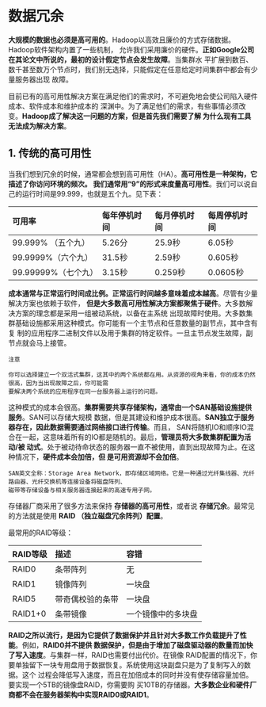 数据冗余
===================================================================================
**大规模的数据也必须是高可用的**。Hadoop以高效且廉价的方式存储数据。Hadoop软件架构内置了一些机制，
允许我们采用廉价的硬件。**正如Google公司在其论文中所说的，最初的设计假定节点会发生故障**。当集群水
平扩展到数百、数千甚至数万个节点时，我们别无选择，只能假定在任意给定时间集群中都会有少量服务器出现
故障。

目前已有的高可用性解决方案在满足他们的需求时，不可避免地会使公司陷入硬件成本、软件成本和维护成本的
深渊中。为了满足他们的需求，有些事情必须改变。**Hadoop成了解决这一问题的方案，但是首先我们需要了解
为什么现有工具无法成为解决方案**。

## 1. 传统的高可用性
当我们想到冗余的时候，通常都会想到高可用性（HA）。**高可用性是一种架构，它描述了你访问环境的频次。
我们通常用“9”的形式来度量高可用性**。我们可以说自己的运行时间是99.999，也就是五个九。见下表：

| 可用率 | 每年停机时间 | 每月停机时间 | 每周停机时间 |
|:--------|:-----------------|:-------------------|:-------------------|
| 99.999% （五个九）| 5.26分 | 25.9秒 | 6.05秒 |
| 99.9999%（六个九）|31.5秒 | 2.59秒 | 0.605秒 |
|99.99999%（七个九）| 3.15秒| 0.259秒 | 0.0605秒 |

**成本通常与正常运行时间成比例。正常运行时间越多意味着成本越高**。尽管有少量解决方案也依赖于软件，
**但是大多数高可用性解决方案都聚焦于硬件**。大多数解决方案的理念都是采用一组被动系统，以备在主系统
出现故障时使用。大多数集群基础设施都采用这种模式。你可能有一个主节点和任意数量的副节点，其中含有复
制的应用程序二进制文件以及用于集群的特定软件。一旦主节点发生故障，副节点就会马上接管。
```
注意

你可以选择建立一个双活式集群，这其中的两个系统都在用。从资源的视角来看，你的成本仍然很高，因为当出现故障之后，你可能需
要解决两个系统的应用程序在同一台服务器上运行的问题。
```
这种模式的成本会很高。**集群需要共享存储架构，通常由一个SAN基础设施提供服务**。SAN可以存储大规模
数据，但是其建设和维护成本很高。**SAN独立于服务器存在，因此数据需要通过网络接口进行传输**。而且，
SAN将随机IO和顺序IO混合在一起，这意味着所有的IO都是随机的。最后，**管理员将大多数集群配置为活动/被
动式**。处于被动待命状态的服务器一直不被使用，直到出现故障为止。在这种情况下，**硬件成本会加倍，但
是可用资源却不会加倍**。

```
SAN英文全称：Storage Area Network，即存储区域网络。它是一种通过光纤集线器、光纤路由器、光纤交换机等连接设备将磁盘阵列、
磁带等存储设备与相关服务器连接起来的高速专用子网。
```
存储器厂商采用了很多方法来保持 **存储器的高可用性**，或者说 **存储冗余**。最常见的方法就是使用 **RAID
（独立磁盘冗余阵列）配置**。

最常用的RAID等级：

| RAID等级 | 描述 | 容错 |
|:------------ |:------ |:------ |
| RAID0 | 条带阵列 | 无 |
| RAID1 | 镜像阵列 | 一块盘 |
| RAID5 | 带奇偶校验的条带 | 一块盘 |
| RAID1+0 | 条带镜像 | 一个镜像中的多块盘 |

**RAID之所以流行，是因为它提供了数据保护并且针对大多数工作负载提升了性能**。例如，**RAID0并不提供
数据保护，但是由于增加了磁盘驱动器的数量而加快了写入速度**。与集群一样，RAID也需要付出代价。在镜像
RAID配置的情况下，你要单独留下一块专用盘用于数据恢复。系统使用这块副盘只是为了复制写入的数据。这个
过程会降低写入速度，而且在加倍成本的同时并没有使存储容量加倍。要实现一个5TB的镜像盘RAID，你需要购
买10TB的存储器。**大多数企业和硬件厂商都不会在服务器架构中实现RAID0或RAID1**。




